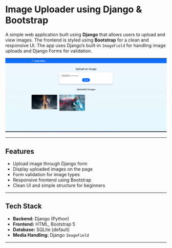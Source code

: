 # Image Uploader using Django & Bootstrap

A simple web application built using **Django** that allows users to upload and view images. The frontend is styled using **Bootstrap** for a clean and responsive UI. The app uses Django’s built-in `ImageField` for handling image uploads and Django Forms for validation.

![Demo Screenshot](https://github.com/Datirsayali12/ImageUploader/blob/main/imagegallery.png)

---

## Features

- Upload image through Django form
- Display uploaded images on the page
- Form validation for image types
- Responsive frontend using Bootstrap
- Clean UI and simple structure for beginners

---

## Tech Stack

- **Backend:** Django (Python)
- **Frontend:** HTML, Bootstrap 5
- **Database:** SQLite (default)
- **Media Handling:** Django `ImageField`

---
